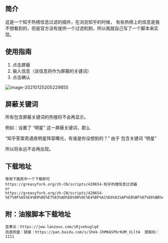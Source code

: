 ## 简介
这是一个知乎热榜信息过滤的插件，在浏览知乎的时候，
有些热榜上的信息是我不想看到的，但是官方没有提供一个过滤机制，所以我就自己写了一个脚本来实现。

## 使用指南

1. 点击屏蔽
2. 输入信息（该信息将作为屏蔽的关键词）
3. 点击确认

![image-20210125205229855](http://imgbed-xia-2.oss-cn-hangzhou.aliyuncs.com/img/image-20210125205229855.png)

## 屏蔽关键词

所有包含屏蔽关键词的热搜将不会再显示。

例如：设置了 “明星” 这一屏蔽关键词，那么

“知乎答案奇遇夜明星阵容曝光，有谁是你没想到的？” 由于 包含关键词 “明星”

所以将永远不会再出现。


## 下载地址

```
使用下面其中一个下载即可
https://greasyfork.org/zh-CN/scripts/420654-知乎热搜信息过滤器
or
https://greasyfork.org/zh-CN/scripts/420654-%E7%9F%A5%E4%B9%8E%E7%83%AD%E6%90%9C%E4%BF%A1%E6%81%AF%E8%BF%87%E6%BB%A4%E5%99%A8
```

## 附：油猴脚本下载地址
```
蓝奏云：https://jww.lanzous.com/iRjvekuglqd
百度网盘：链接：https://pan.baidu.com/s/1hkk-IhMKASP6rKdM_VLltA  提取码：1111 
```
